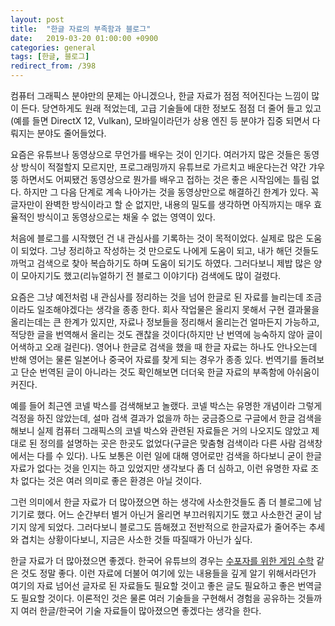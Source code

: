 ```yaml
---
layout: post
title:  "한글 자료의 부족함과 블로그"
date:   2019-03-20 01:00:00 +0900
categories: general
tags: [한글, 블로그]
redirect_from: /398
---
```

컴퓨터 그래픽스 분야만의 문제는 아니겠으나, 한글 자료가 점점 적어진다는 느낌이 많이 든다. 당연하게도 원래 적었는데, 고급 기술들에 대한 정보도 점점 더 줄어 들고 있고(예를 들면 DirectX 12, Vulkan), 모바일이라던가 상용 엔진 등 분야가 집중 되면서 다뤄지는 분야도 줄어들었다.

요즘은 유튜브나 동영상으로 무언가를 배우는 것이 인기다. 여러가지 많은 것들은 동영상 방식이 적절할지 모르지만, 프로그래밍까지 유튜브로 가르치고 배운다는건 약간 갸우뚱 하면서도 어찌됐건 동영상으로 뭔가를 배우고 접하는 것은 좋은 시작임에는 틀림 없다. 하지만 그 다음 단계로 계속 나아가는 것을 동영상만으로 해결하긴 한계가 있다. 꼭 글자만이 완벽한 방식이라고 할 순 없지만, 내용의 밀도를 생각하면 아직까지는 매우 효율적인 방식이고 동영상으로는 채울 수 없는 영역이 있다.

처음에 블로그를 시작했던 건 내 관심사를 기록하는 것이 목적이었다. 실제로 많은 도움이 되었다. 그냥 정리하고 작성하는 것 만으로도 나에게 도움이 되고, 내가 해던 것들도 까먹고 검색으로 찾아 복습하기도 하며 도움이 되기도 하였다. 그러다보니 제밥 많은 양이 모아지기도 했고(리뉴얼하기 전 블로그 이야기다) 검색에도 많이 걸렸다.

요즘은 그냥 예전처럼 내 관심사를 정리하는 것을 넘어 한글로 된 자료를 늘리는데 조금이라도 일조해야겠다는 생각을 종종 한다. 회사 작업물은 올리지 못해서 구현 결과물을 올리는데는 큰 한계가 있지만, 자료나 정보들을 정리해서 올리는건 얼마든지 가능하고, 적당한 글을 번역해서 올리는 것도 괜찮을 것이다(하지만 난 번역에 능숙하지 않아 글이 어색하고 오래 걸린다). 영어나 한글로 검색을 했을 때 한글 자료는 하나도 안나오는데 반해 영어는 물론 일본어나 중국어 자료를 찾게 되는 경우가 종종 있다. 번역기를 돌려보고 단순 번역된 글이 아니라는 것도 확인해보면 더더욱 한글 자료의 부족함에 아쉬움이 커진다.

예를 들어 최근엔 코넬 박스를 검색해보고 놀랬다. 코넬 박스는 유명한 개념이라 그렇게 걱정을 하진 않았는데, 설마 검색 결과가 없을까 하는 궁금증으로 구글에서 한글 검색을 해보니 실제 컴퓨터 그래픽스의 코넬 박스와 관련된 자료들은 거의 나오지도 않았고 제대로 된 정의를 설명하는 곳은 한곳도 없었다(구글은 맞춤형 검색이라 다른 사람 검색창에서는 다를 수 있다). 나도 보통은 이런 일에 대해 영어로만 검색을 하다보니 굳이 한글 자료가 없다는 것을 인지는 하고 있었지만 생각보다 좀 더 심하고, 이런 유명한 자료 조차 없다는 것은 여러 의미로 좋은 환경은 아닐 것이다.

그런 의미에서 한글 자료가 더 많아졌으면 하는 생각에 사소한것들도 좀 더 블로그에 남기기로 했다. 어느 순간부터 별거 아닌거 올리면 부끄러워지기도 했고 사소한건 굳이 남기지 않게 되었다. 그러다보니 블로그도 뜸해졌고 전반적으로 한글자료가 줄어주는 추세와 겹치는 상황이다보니, 지금은 사소한 것들 따질때가 아닌가 싶다.

한글 자료가 더 많아졌으면 좋겠다. 한국어 유튜브의 경우는 [수포자를 위한 게임 수학](https://www.youtube.com/watch?v=iSpxD_Qm6YM&list=PL-xqYJ8bjgMC-p94R7iXjFCs-znRg93PJ) 같은 것도 정말 좋다. 이런 자료에 더불어 여기에 있는 내용들을 깊게 알기 위해서라던가 여기의 자료 넘어선 글자로 된 자료들도 필요할 것이고 좋은 글도 필요하고 좋은 번역글도 필요할 것이다. 이론적인 것은 물론 여러 기술들을 구현해서 경험을 공유하는 것들까지 여러 한글/한국어 기술 자료들이 많아졌으면 좋겠다는 생각을 한다.
